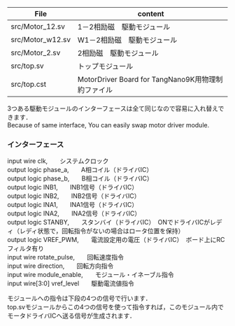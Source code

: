  
|File|content|
|---|---|
src/Motor_12.sv | 1－2相励磁　駆動モジュール  
src/Motor_w12.sv | W1－2相励磁　駆動モジュール  
src/Motor_2.sv | 2相励磁　駆動モジュール  
src/top.sv | トップモジュール  
src/top.cst | MotorDriver Board for TangNano9K用物理制約ファイル  
  
3つある駆動モジュールのインターフェースは全て同じなので容易に入れ替えできます．  
Because of same interface, You can easily swap motor driver module.
  
### インターフェース

  input  wire       clk,　　システムクロック  
  output logic      phase_a,　　A相コイル（ドライバIC）  
  output logic      phase_b,　　B相コイル（ドライバIC）  
  output logic      INB1,　　INB1信号（ドライバIC）  
  output logic      INB2,　　INB2信号（ドライバIC）  
  output logic      INA1,　　INA1信号（ドライバIC）  
  output logic      INA2,　　INA2信号（ドライバIC）  
  output logic      STANBY,　　スタンバイ（ドライバIC）　ONでドライバICがレディ（レディ状態で，回転指令がないの場合はロータ位置を保持）  
  output logic      VREF_PWM,　　電流設定用の電圧（ドライバIC）　ボード上にRCフィルタ有り  
  input  wire       rotate_pulse,　　回転速度指令  
  input  wire       direction,　　回転方向指令  
  input  wire       module_enable,　　モジュール・イネーブル指令  
  input  wire[3:0]       vref_level　　駆動電流値指令  
    
  モジュールへの指令は下段の4つの信号で行います．  
  top.svモジュールからこの4つの信号を使って指令すれば，このモジュール内でモータドライバICへ送る信号が生成されます．  
    
